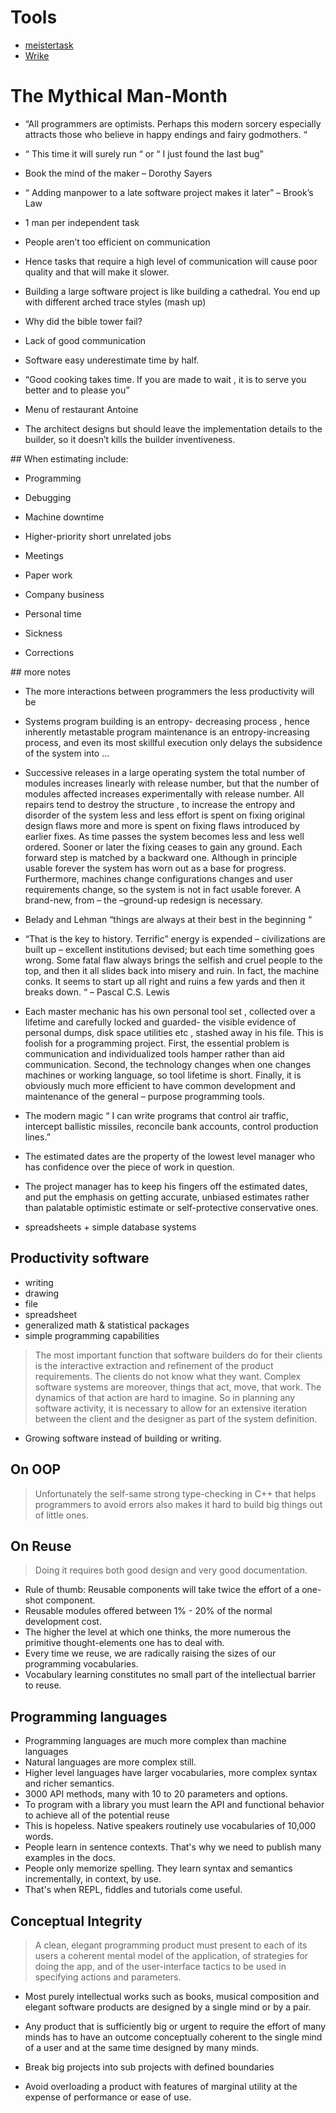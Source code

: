 # Tools

- [meistertask](https://www.meistertask.com/)
- [Wrike](https://www.wrike.com/)


# The Mythical Man-Month

* “All programmers are optimists. Perhaps this modern sorcery especially attracts those who believe in happy endings and fairy godmothers. “

* “ This time it will surely run “ or “ I just found the last bug”

* Book the mind of the maker – Dorothy Sayers

* “ Adding manpower to a late software project makes it later” – Brook’s Law

* 1 man per independent task

* People aren’t too efficient on communication

* Hence tasks that require a high level of communication will cause poor quality and that will make it slower.

* Building a large software project is like building a cathedral. You end up with different arched trace styles \(mash up\)

* Why did the bible tower fail?

* Lack of good communication

* Software easy underestimate time by half.

* “Good cooking takes time. If you are made to wait , it is to serve you better and to please you”

* Menu of restaurant Antoine

* The architect designs but should leave the implementation details to the builder, so it doesn’t kills the builder inventiveness.


\#\# When estimating include:

* Programming

* Debugging

* Machine downtime

* Higher-priority short unrelated jobs

* Meetings

* Paper work

* Company business

* Personal time

* Sickness

* Corrections


\#\# more notes

* The more interactions between programmers the less productivity will be

* Systems program building is an entropy- decreasing process , hence inherently metastable program maintenance is an entropy-increasing process, and even its most skillful execution only delays the subsidence of the system into …

* Successive releases in a large operating system the total number of modules increases linearly with release number, but that the number of modules affected increases experimentally with release number. All repairs tend to destroy the structure , to increase the  entropy and disorder of the system less and less effort is spent on fixing original design flaws more and more is spent on fixing flaws introduced by earlier fixes. As time passes the system becomes less and less well ordered. Sooner or later the fixing ceases to gain any ground. Each forward step is matched by a backward one. Although in principle usable forever the system has worn out as a base for progress. Furthermore, machines change configurations changes and user requirements change, so the system is not in fact usable forever. A brand-new, from – the –ground-up redesign is necessary.

* Belady and Lehman “things are always at their best in the beginning “

* “That is the key to history. Terrific” energy is expended – civilizations are built up – excellent institutions devised; but each time something goes wrong. Some fatal flaw always brings the selfish and cruel people to the top, and then it all slides back into misery and ruin. In fact, the machine conks. It seems to start up all right and ruins a few yards and then it breaks down. “ – Pascal C.S. Lewis

* Each master mechanic has his own personal tool set , collected over a lifetime and carefully locked and guarded- the visible evidence of personal dumps, disk space utilities etc , stashed away in his file. This is foolish for a programming project. First, the essential problem is communication and individualized tools hamper rather than aid communication. Second, the technology changes when one changes machines or working language, so tool lifetime is short. Finally, it is obviously much more efficient to have common development and maintenance of the general – purpose programming tools.

* The modern magic “ I can write programs that control air traffic, intercept ballistic missiles, reconcile bank accounts, control production lines.”

* The estimated dates are the property of the lowest level manager who has confidence over the piece of work in question.

* The project manager has to keep his fingers off the estimated dates, and put the emphasis on getting accurate, unbiased estimates rather than palatable optimistic estimate or self-protective conservative ones.

- spreadsheets + simple database systems

## Productivity software
- writing
- drawing
- file
- spreadsheet
- generalized math & statistical packages
- simple programming capabilities

> The most important function that software builders do for their clients is the interactive extraction and refinement of the product requirements. The clients do not know what they want. Complex software systems are moreover, things that act, move, that work. The dynamics of that action are hard to imagine. So in planning any software activity, it is necessary to allow for an extensive iteration between the client and the designer as part of the system definition.

- Growing software instead of building or writing.

## On OOP

> Unfortunately the self-same strong type-checking in C++ that helps programmers to avoid errors also makes it hard to build big things out of little ones.

## On Reuse

> Doing it requires both good design and very good documentation.

- Rule of thumb: Reusable components will take twice the effort of a one-shot component.
- Reusable modules offered between 1% - 20% of the normal development cost.
- The higher the level at which one thinks, the more numerous the primitive thought-elements one has to deal with.
- Every time we reuse, we are radically raising the sizes of our programming vocabularies.
- Vocabulary learning constitutes no small part of the intellectual barrier to reuse.


## Programming languages

- Programming languages are much more complex than machine languages
- Natural languages are more complex still.
- Higher level languages have larger vocabularies, more complex syntax and richer semantics.
- 3000 API methods, many with 10 to 20 parameters and options.
- To program with a library you must learn the API and functional behavior to achieve all of the potential reuse
- This is hopeless. Native speakers routinely use vocabularies of 10,000 words.
- People learn in sentence contexts. That's why we need to publish many examples in the docs.
- People only memorize spelling. They learn syntax and semantics incrementally, in context, by use.
- That's when REPL, fiddles and tutorials come useful.

## Conceptual Integrity

> A clean, elegant programming product must present to each of its users a coherent mental model of the application, of strategies for doing the app, and of the user-interface tactics to be used in specifying actions and parameters.

- Most purely intellectual works such as books, musical composition and elegant software products are designed by a single mind or by a pair.
- Any product that is sufficiently big or urgent to require the effort of many minds has to have an outcome conceptually coherent to the single  mind of a user and at the same time designed by  many minds.

- Break big projects into sub projects with defined boundaries
- Avoid overloading a product with features of marginal utility at the expense of performance or ease of use.



